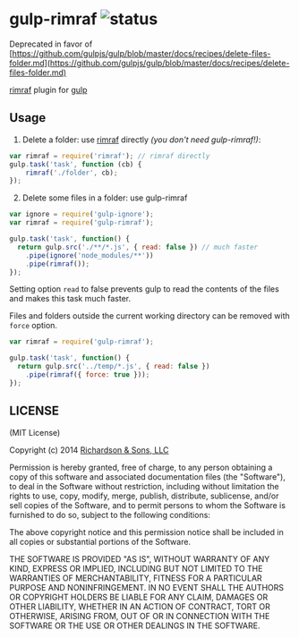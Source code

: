 gulp-rimraf ![status](https://secure.travis-ci.org/robrich/gulp-rimraf.png?branch=master)
===========

Deprecated in favor of [https://github.com/gulpjs/gulp/blob/master/docs/recipes/delete-files-folder.md](https://github.com/gulpjs/gulp/blob/master/docs/recipes/delete-files-folder.md)

[rimraf](https://github.com/isaacs/rimraf) plugin for [gulp](https://github.com/gulpjs/gulp)

Usage
-----

1. Delete a folder: use [rimraf](https://github.com/isaacs/rimraf) directly *(you don't need gulp-rimraf!)*:

```javascript
var rimraf = require('rimraf'); // rimraf directly
gulp.task('task', function (cb) {
	rimraf('./folder', cb);
});
```

2. Delete some files in a folder: use gulp-rimraf

```javascript
var ignore = require('gulp-ignore');
var rimraf = require('gulp-rimraf');

gulp.task('task', function() {
  return gulp.src('./**/*.js', { read: false }) // much faster
    .pipe(ignore('node_modules/**'))
    .pipe(rimraf());
});
```
Setting option `read` to false prevents gulp to read the contents of the files and makes this task much faster.

Files and folders outside the current working directory can be removed with `force` option.

```javascript
var rimraf = require('gulp-rimraf');

gulp.task('task', function() {
  return gulp.src('../temp/*.js', { read: false })
    .pipe(rimraf({ force: true }));
});
```

LICENSE
-------

(MIT License)

Copyright (c) 2014 [Richardson & Sons, LLC](http://richardsonandsons.com/)

Permission is hereby granted, free of charge, to any person obtaining
a copy of this software and associated documentation files (the
"Software"), to deal in the Software without restriction, including
without limitation the rights to use, copy, modify, merge, publish,
distribute, sublicense, and/or sell copies of the Software, and to
permit persons to whom the Software is furnished to do so, subject to
the following conditions:

The above copyright notice and this permission notice shall be
included in all copies or substantial portions of the Software.

THE SOFTWARE IS PROVIDED "AS IS", WITHOUT WARRANTY OF ANY KIND,
EXPRESS OR IMPLIED, INCLUDING BUT NOT LIMITED TO THE WARRANTIES OF
MERCHANTABILITY, FITNESS FOR A PARTICULAR PURPOSE AND
NONINFRINGEMENT. IN NO EVENT SHALL THE AUTHORS OR COPYRIGHT HOLDERS BE
LIABLE FOR ANY CLAIM, DAMAGES OR OTHER LIABILITY, WHETHER IN AN ACTION
OF CONTRACT, TORT OR OTHERWISE, ARISING FROM, OUT OF OR IN CONNECTION
WITH THE SOFTWARE OR THE USE OR OTHER DEALINGS IN THE SOFTWARE.
